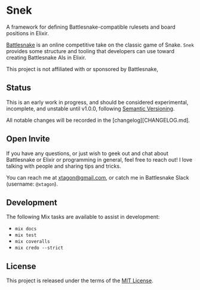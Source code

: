 # Snek

A framework for defining Battlesnake-compatible rulesets and board positions in
Elixir.

[Battlesnake][battlesnake] is an online competitive take on the classic game of
Snake. `Snek` provides some structure and tooling that developers can use
toward creating Battlesnake AIs in Elixir.

This project is not affiliated with or sponsored by Battlesnake,

## Status

This is an early work in progress, and should be considered experimental,
incomplete, and unstable until v1.0.0, following [Semantic Versioning][semver].

All notable changes will be recorded in the [changelog][CHANGELOG.md].

## Open Invite

If you have any questions, or just wish to geek out and chat about Battlesnake
or Elixir or programming in general, feel free to reach out! I love talking
with people and sharing tips and tricks.

You can reach me at [xtagon@gmail.com](mailto:xtagon@gmail.com), or catch me in
Battlesnake Slack (username: `@xtagon`).

## Development

The following Mix tasks are available to assist in development:

- `mix docs`
- `mix test`
- `mix coveralls`
- `mix credo --strict`

## License

This project is released under the terms of the [MIT License](LICENSE.txt).

[battlesnake]: https://play.battlesnake.com/
[semver]: https://semver.org/
[hex]: https://hex.pm/docs/publish
